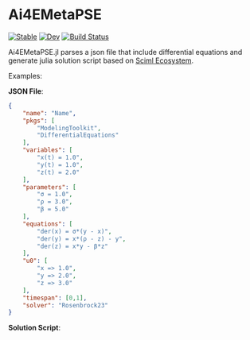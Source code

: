 # Ai4EMetaPSE

[![Stable](https://img.shields.io/badge/docs-stable-blue.svg)](https://jake484.github.io/Ai4EMetaPSE.jl/stable/)
[![Dev](https://img.shields.io/badge/docs-dev-blue.svg)](https://jake484.github.io/Ai4EMetaPSE.jl/dev/)
[![Build Status](https://github.com/jake484/Ai4EMetaPSE.jl/actions/workflows/CI.yml/badge.svg?branch=main)](https://github.com/jake484/Ai4EMetaPSE.jl/actions/workflows/CI.yml)

Ai4EMetaPSE.jl parses a json file that include differential equations and generate julia solution script based on [Sciml Ecosystem](https://sciml.ai/). 

Examples:

**JSON File**:

```json
{
    "name": "Name",
    "pkgs": [
        "ModelingToolkit",
        "DifferentialEquations"
    ],
    "variables": [
        "x(t) = 1.0",
        "y(t) = 1.0",
        "z(t) = 2.0"
    ],
    "parameters": [
        "σ = 1.0",
        "ρ = 3.0",
        "β = 5.0" 
    ],
    "equations": [
        "der(x) = σ*(y - x)",
        "der(y) = x*(ρ - z) - y",
        "der(z) = x*y - β*z"
    ],
    "u0": [
        "x => 1.0",
        "y => 2.0",
        "z => 3.0"
    ],
    "timespan": [0,1],
    "solver": "Rosenbrock23"
}
```

**Solution Script**:

```julia

```